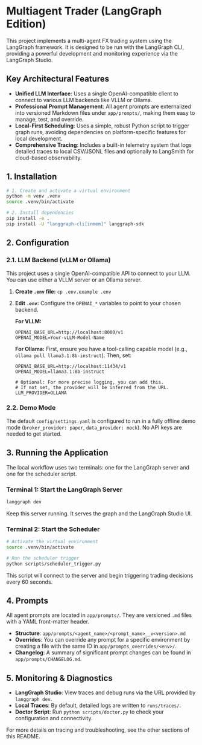 # Multiagent Trader (LangGraph Edition)

This project implements a multi-agent FX trading system using the LangGraph framework. It is designed to be run with the LangGraph CLI, providing a powerful development and monitoring experience via the LangGraph Studio.

## Key Architectural Features
- **Unified LLM Interface**: Uses a single OpenAI-compatible client to connect to various LLM backends like VLLM or Ollama.
- **Professional Prompt Management**: All agent prompts are externalized into versioned Markdown files under `app/prompts/`, making them easy to manage, test, and override.
- **Local-First Scheduling**: Uses a simple, robust Python script to trigger graph runs, avoiding dependencies on platform-specific features for local development.
- **Comprehensive Tracing**: Includes a built-in telemetry system that logs detailed traces to local CSV/JSONL files and optionally to LangSmith for cloud-based observability.

## 1. Installation
```bash
# 1. Create and activate a virtual environment
python -m venv .venv
source .venv/bin/activate

# 2. Install dependencies
pip install -e .
pip install -U "langgraph-cli[inmem]" langgraph-sdk
```

## 2. Configuration

### 2.1. LLM Backend (vLLM or Ollama)
This project uses a single OpenAI-compatible API to connect to your LLM. You can use either a VLLM server or an Ollama server.

1.  **Create `.env` file:** `cp .env.example .env`
2.  **Edit `.env`:** Configure the `OPENAI_*` variables to point to your chosen backend.

    **For VLLM:**
    ```dotenv
    OPENAI_BASE_URL=http://localhost:8000/v1
    OPENAI_MODEL=Your-vLLM-Model-Name
    ```

    **For Ollama:**
    First, ensure you have a tool-calling capable model (e.g., `ollama pull llama3.1:8b-instruct`). Then, set:
    ```dotenv
    OPENAI_BASE_URL=http://localhost:11434/v1
    OPENAI_MODEL=llama3.1:8b-instruct

    # Optional: For more precise logging, you can add this.
    # If not set, the provider will be inferred from the URL.
    LLM_PROVIDER=OLLAMA
    ```

### 2.2. Demo Mode
The default `config/settings.yaml` is configured to run in a fully offline demo mode (`broker_provider: paper`, `data_provider: mock`). No API keys are needed to get started.

## 3. Running the Application

The local workflow uses two terminals: one for the LangGraph server and one for the scheduler script.

### Terminal 1: Start the LangGraph Server
```bash
langgraph dev
```
Keep this server running. It serves the graph and the LangGraph Studio UI.

### Terminal 2: Start the Scheduler
```bash
# Activate the virtual environment
source .venv/bin/activate

# Run the scheduler trigger
python scripts/scheduler_trigger.py
```
This script will connect to the server and begin triggering trading decisions every 60 seconds.

## 4. Prompts
All agent prompts are located in `app/prompts/`. They are versioned `.md` files with a YAML front-matter header.

-   **Structure**: `app/prompts/<agent_name>/<prompt_name>__v<version>.md`
-   **Overrides**: You can override any prompt for a specific environment by creating a file with the same ID in `app/prompts_overrides/<env>/`.
-   **Changelog**: A summary of significant prompt changes can be found in `app/prompts/CHANGELOG.md`.

## 5. Monitoring & Diagnostics
-   **LangGraph Studio**: View traces and debug runs via the URL provided by `langgraph dev`.
-   **Local Traces**: By default, detailed logs are written to `runs/traces/`.
-   **Doctor Script**: Run `python scripts/doctor.py` to check your configuration and connectivity.

For more details on tracing and troubleshooting, see the other sections of this README.
